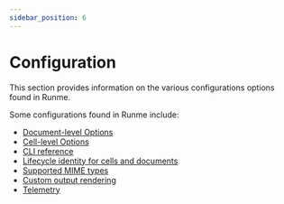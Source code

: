 ```yaml
---
sidebar_position: 6
---
```


# Configuration

This section provides information on the various configurations options found in Runme.

Some configurations found in Runme include:

- [Document-level Options](/configuration/document-level)
- [Cell-level Options](/configuration/cell-level)
- [CLI reference](/configuration/cli-reference)
- [Lifecycle identity for cells and documents](/configuration/lifecycle-identity)
- [Supported MIME types](/configuration/mime)
- [Custom output rendering](/configuration/output-rendering)
- [Telemetry](/configuration/telemetry)
